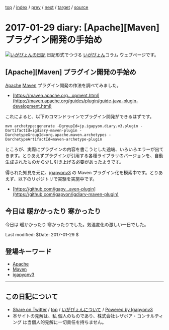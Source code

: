 [top](../index.html) 
 / [index](index.html) 
 / [prev](ig170128.html) 
 / [next](ig170130.html) 
 / [target](http://www.igapyon.jp/igapyon/diary/2017/ig170129.html) 
 / [source](https://github.com/igapyon/diary/blob/master/2017/ig170129.src.md) 

2017-01-29 diary: [Apache][Maven] プラグイン開発の手始め
=====================================================================================================
[![いがぴょんの日記](http://www.igapyon.jp/igapyon/diary/images/iga200306s.jpg "いがぴょん")](http://www.igapyon.jp/igapyon/diary/memo/memoigapyon.html) 日記形式でつづる [いがぴょん](http://www.igapyon.jp/igapyon/diary/memo/memoigapyon.html)コラム ウェブページです。

## [Apache][Maven] プラグイン開発の手始め

[Apache](../keyword/apache.html) [Maven](../keyword/maven.html) プラグイン開発の作法を調べてみました。

* [https://maven.apache.org...opment.html](https://maven.apache.org/guides/plugin/guide-java-plugin-development.html)

これによると、以下のコマンドラインでプラグイン開発ができるはずです。

```
mvn archetype:generate -DgroupId=jp.igapyon.diary.v3.plugin -DartifactId=igdiary-maven-plugin -DarchetypeGroupId=org.apache.maven.archetypes -DarchetypeArtifactId=maven-archetype-plugin
```

ところが、実際にプラグインの内容を書こうとした途端、いろいろエラーが出てきます。とりあえずプラグインが引用する各種ライブラリのバージョンを、自動生成されたものから少し引き上げる必要があったようです。

得られた知見を元に、[igapyonv3](../keyword/igapyonv3.html) の Maven プラグイン化を模索中です。とりあえず、以下のリポジトリで実験を実施中です。

* [https://github.com/igapy...aven-plugin](https://github.com/igapyon/igdiary-maven-plugin)

## 今日は 暖かかったり 寒かったり

今日は 暖かかったり 寒かったりでした。気温変化の激しい一日でした。

Last modified: $Date: 2017-01-29 $

## 登場キーワード

* [Apache](../keyword/apache.html)
* [Maven](../keyword/maven.html)
* [igapyonv3](../keyword/igapyonv3.html)

----------------------------------------------------------------------------------------------------

## この日記について

* [Share on Twitter](https://twitter.com/intent/tweet?hashtags=igapyon%2Cdiary%2C%E3%81%84%E3%81%8C%E3%81%B4%E3%82%87%E3%82%93%2CApache%2CMaven%2Cigapyonv3&text=%5BApache%5D%5BMaven%5D+%E3%83%97%E3%83%A9%E3%82%B0%E3%82%A4%E3%83%B3%E9%96%8B%E7%99%BA%E3%81%AE%E6%89%8B%E5%A7%8B%E3%82%81&url=http%3A%2F%2Fwww.igapyon.jp%2Figapyon%2Fdiary%2F2017%2Fig170129.html) / [top](../index.html) / [いがぴょんについて](http://www.igapyon.jp/igapyon/diary/memo/memoigapyon.html) / [Powered by Igapyonv3](https://github.com/igapyon/igapyonv3)
* 本サイトの見解は、私 個人のものであり、株式会社レザボア・コンサルティング は当個人的見解に一切責任を持ちません。 
